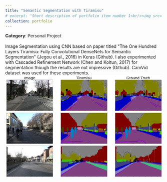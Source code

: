 ```yaml
---
title: "Semantic Segmentation with Tiramisu"
# excerpt: "Short description of portfolio item number 1<br/><img src='/images/500x300.png'>"
collection: portfolio
---
```


**Category**: Personal Project<br/><br/>
Image Segmentation using CNN based on paper titled "The One Hundred Layers Tiramisu: Fully Convolutional DenseNets for Semantic Segmentation" (Jegou et al., 2016) in Keras​ (Github). I also experimented with Cascaded Refinement Network (Chen and Koltun, 2017) for segmentation though the results are not impressive (Github). CamVid dataset was used for these experiments.<br/>
<img src='/images/tiramisu.png'>
